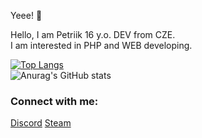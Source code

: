 Yeee! 👋

Hello, I am Petriik 16 y.o. DEV from CZE.<br>
I am interested in PHP and WEB developing.<br>


[![Top Langs](https://github-readme-stats.vercel.app/api/top-langs/?username=Petriik01&layout=compact)](https://github.com/anuraghazra/github-readme-stats)
<br> 
![Anurag's GitHub stats](https://github-readme-stats.vercel.app/api?username=Petriik01&show_icons=true&theme=radical)

<h3>Connect with me:</h3>
<a href="https://discord.com/users/716009175309746318">Discord<a/>
<a href="https://steamcommunity.com/id/petiik/">Steam<a/>




<!--
**Petriik01/Petriik01** is a ✨ _special_ ✨ repository because its `README.md` (this file) appears on your GitHub profile.

Here are some ideas to get you started:

- 🔭 I’m currently working on ...
- 🌱 I’m currently learning ...
- 👯 I’m looking to collaborate on ...
- 🤔 I’m looking for help with ...
- 💬 Ask me about ...
- 📫 How to reach me: ...
- 😄 Pronouns: ...
- ⚡ Fun fact: ...
-->
